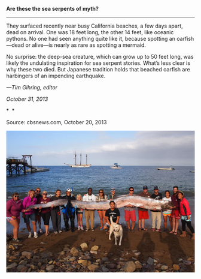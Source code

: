 **Are these the sea serpents of myth?**

****

They surfaced recently near busy California beaches, a few days apart, dead on arrival. One was 18 feet long, the other 14 feet, like oceanic pythons. No one had seen anything quite like it, because spotting an oarfish—dead or alive—is nearly as rare as spotting a mermaid.

No surprise: the deep-sea creature, which can grow up to 50 feet long, was likely the undulating inspiration for sea serpent stories. What’s less clear is why these two died. But Japanese tradition holds that beached oarfish are harbingers of an impending earthquake.

*—Tim Gihring, editor*

*October 31, 2013*

*  *

Source: cbsnews.com, October 20, 2013

![](../images/13.10.31_Gihring_oarfishEDIT.jpg)
